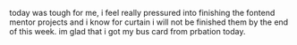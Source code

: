 today was tough for me, i feel really pressured into finishing the fontend mentor projects and i know for curtain i will not be finished them by the end of this week. im glad that i got my bus card from prbation today.